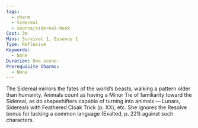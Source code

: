 ```yaml
---
tags:
  - charm
  - Sidereal
  - source/sidereal-book
Cost: 3m
Mins: Survival 1, Essence 1
Type: Reflexive
Keywords:
  - None
Duration: One scene
Prerequisite Charms:
  - None
---
```

The Sidereal mirrors the fates of the world’s beasts, walking a pattern older than humanity. Animals count as having a Minor Tie of familiarity toward the Sidereal, as do shapeshifters capable of turning into animals — Lunars, Sidereals with Feathered Cloak Trick (p. XX), etc. She ignores the Resolve bonus for lacking a common language (Exalted, p. 221) against such characters.